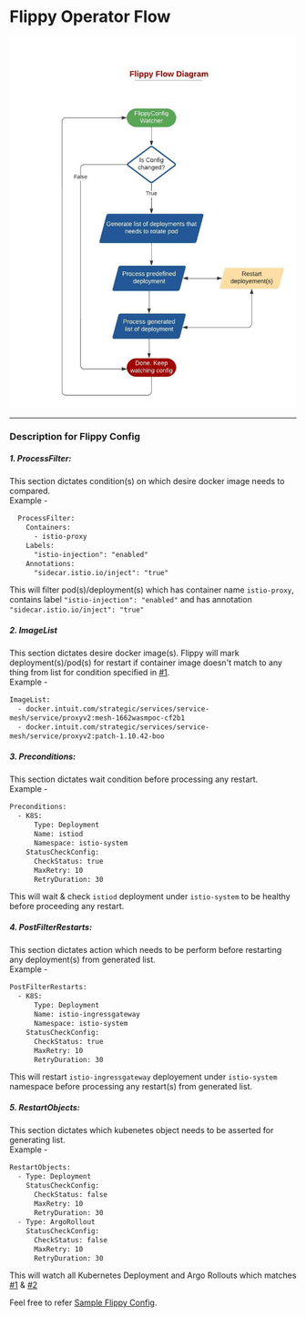 # Flippy Operator Flow

![Block Diagram](FlowDiagram.jpeg)
<HR>

### Description for Flippy Config

##### 1. ProcessFilter:
This section dictates condition(s) on which desire docker image needs to compared.<br>
Example -
```
  ProcessFilter:
    Containers:
      - istio-proxy
    Labels:
      "istio-injection": "enabled"
    Annotations:
      "sidecar.istio.io/inject": "true"
```
This will filter pod(s)/deployment(s) which  has container name `istio-proxy`, contains label `"istio-injection": "enabled"` and has annotation `"sidecar.istio.io/inject": "true"`
##### 2. ImageList
This section dictates desire docker image(s). Flippy will mark deployment(s)/pod(s) for restart if container image doesn't match to any thing from list for condition specified in [#1](#1-processfilter).<br>
Example -
  ```
  ImageList:
    - docker.intuit.com/strategic/services/service-mesh/service/proxyv2:mesh-1662wasmpoc-cf2b1
    - docker.intuit.com/strategic/services/service-mesh/service/proxyv2:patch-1.10.42-boo
  ```
##### 3. Preconditions:
This section dictates wait condition before processing any restart. <br>
Example -
  ```
  Preconditions:
    - K8S:
        Type: Deployment
        Name: istiod
        Namespace: istio-system
      StatusCheckConfig:
        CheckStatus: true
        MaxRetry: 10
        RetryDuration: 30
  ```
This will wait & check `istiod` deployment under `istio-system` to be healthy before proceeding any restart.
##### 4. PostFilterRestarts:
This section dictates action which needs to be perform before restarting any deployment(s) from generated list. <br>
Example -
  ```
  PostFilterRestarts:
    - K8S:
        Type: Deployment
        Name: istio-ingressgateway
        Namespace: istio-system
      StatusCheckConfig:
        CheckStatus: true
        MaxRetry: 10
        RetryDuration: 30
  ```
This will restart `istio-ingressgateway` deployement under `istio-system` namespace before processing any restart(s) from generated list.
##### 5. RestartObjects:
This section dictates which kubenetes object needs to be asserted for generating list.<br>
Example -
  ```
  RestartObjects:
    - Type: Deployment
      StatusCheckConfig:
        CheckStatus: false
        MaxRetry: 10
        RetryDuration: 30
    - Type: ArgoRollout
      StatusCheckConfig:
        CheckStatus: false
        MaxRetry: 10
        RetryDuration: 30
  ```
This will watch all Kubernetes Deployment and Argo Rollouts which matches [#1](#1-processfilter) & [#2](#2-imagelist)

 Feel free to refer [Sample Flippy Config](../sample/sample.yaml).

